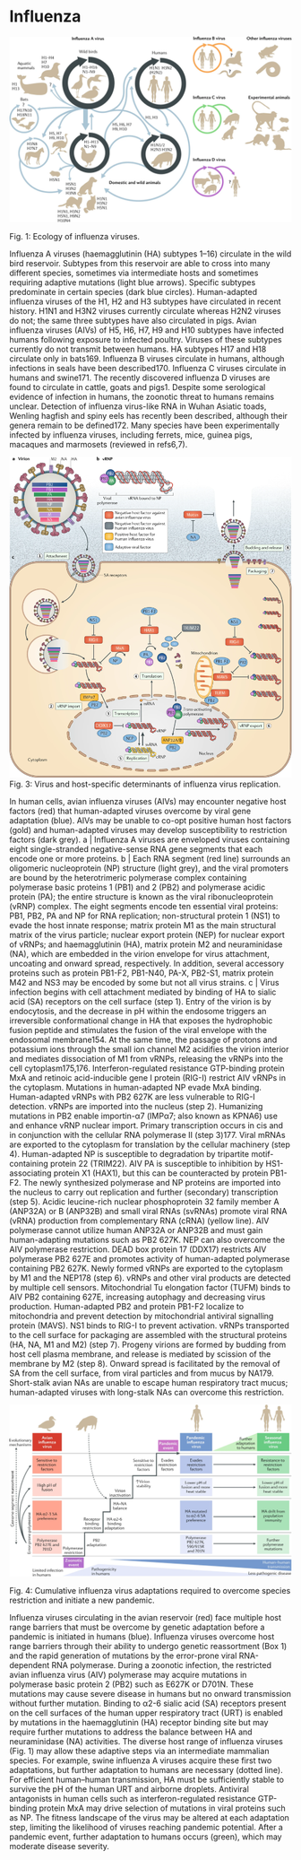 # Influenza
![Influenz](/image/influenza.webp)  

Fig. 1: Ecology of influenza viruses.  

Influenza A viruses (haemagglutinin (HA) subtypes 1–16) circulate in the wild bird reservoir. Subtypes from this reservoir are able to cross into many different species, sometimes via intermediate hosts and sometimes requiring adaptive mutations (light blue arrows). Specific subtypes predominate in certain species (dark blue circles). Human-adapted influenza viruses of the H1, H2 and H3 subtypes have circulated in recent history. H1N1 and H3N2 viruses currently circulate whereas H2N2 viruses do not; the same three subtypes have also circulated in pigs. Avian influenza viruses (AIVs) of H5, H6, H7, H9 and H10 subtypes have infected humans following exposure to infected poultry. Viruses of these subtypes currently do not transmit between humans. HA subtypes H17 and H18 circulate only in bats169. Influenza B viruses circulate in humans, although infections in seals have been described170. Influenza C viruses circulate in humans and swine171. The recently discovered influenza D viruses are found to circulate in cattle, goats and pigs1. Despite some serological evidence of infection in humans, the zoonotic threat to humans remains unclear. Detection of influenza virus-like RNA in Wuhan Asiatic toads, Wenling hagfish and spiny eels has recently been described, although their genera remain to be defined172. Many species have been experimentally infected by influenza viruses, including ferrets, mice, guinea pigs, macaques and marmosets (reviewed in refs6,7).  

![Influenz3](/image/influenza3.webp)  
Fig. 3: Virus and host-specific determinants of influenza virus replication.

In human cells, avian influenza viruses (AIVs) may encounter negative host factors (red) that human-adapted viruses overcome by viral gene adaptation (blue). AIVs may be unable to co-opt positive human host factors (gold) and human-adapted viruses may develop susceptibility to restriction factors (dark grey). a | Influenza A viruses are enveloped viruses containing eight single-stranded negative-sense RNA gene segments that each encode one or more proteins. b | Each RNA segment (red line) surrounds an oligomeric nucleoprotein (NP) structure (light grey), and the viral promoters are bound by the heterotrimeric polymerase complex containing polymerase basic proteins 1 (PB1) and 2 (PB2) and polymerase acidic protein (PA); the entire structure is known as the viral ribonucleoprotein (vRNP) complex. The eight segments encode ten essential viral proteins: PB1, PB2, PA and NP for RNA replication; non-structural protein 1 (NS1) to evade the host innate response; matrix protein M1 as the main structural matrix of the virus particle; nuclear export protein (NEP) for nuclear export of vRNPs; and haemagglutinin (HA), matrix protein M2 and neuraminidase (NA), which are embedded in the virion envelope for virus attachment, uncoating and onward spread, respectively. In addition, several accessory proteins such as protein PB1-F2, PB1-N40, PA-X, PB2-S1, matrix protein M42 and NS3 may be encoded by some but not all virus strains. c | Virus infection begins with cell attachment mediated by binding of HA to sialic acid (SA) receptors on the cell surface (step 1). Entry of the virion is by endocytosis, and the decrease in pH within the endosome triggers an irreversible conformational change in HA that exposes the hydrophobic fusion peptide and stimulates the fusion of the viral envelope with the endosomal membrane154. At the same time, the passage of protons and potassium ions through the small ion channel M2 acidifies the virion interior and mediates dissociation of M1 from vRNPs, releasing the vRNPs into the cell cytoplasm175,176. Interferon-regulated resistance GTP-binding protein MxA and retinoic acid-inducible gene I protein (RIG-I) restrict AIV vRNPs in the cytoplasm. Mutations in human-adapted NP evade MxA binding. Human-adapted vRNPs with PB2 627K are less vulnerable to RIG-I detection. vRNPs are imported into the nucleus (step 2). Humanizing mutations in PB2 enable importin-α7 (IMPα7; also known as KPNA6) use and enhance vRNP nuclear import. Primary transcription occurs in cis and in conjunction with the cellular RNA polymerase II (step 3)177. Viral mRNAs are exported to the cytoplasm for translation by the cellular machinery (step 4). Human-adapted NP is susceptible to degradation by tripartite motif-containing protein 22 (TRIM22). AIV PA is susceptible to inhibition by HS1-associating protein X1 (HAX1), but this can be counteracted by protein PB1-F2. The newly synthesized polymerase and NP proteins are imported into the nucleus to carry out replication and further (secondary) transcription (step 5). Acidic leucine-rich nuclear phosphoprotein 32 family member A (ANP32A) or B (ANP32B) and small viral RNAs (svRNAs) promote viral RNA (vRNA) production from complementary RNA (cRNA) (yellow line). AIV polymerase cannot utilize human ANP32A or ANP32B and must gain human-adapting mutations such as PB2 627K. NEP can also overcome the AIV polymerase restriction. DEAD box protein 17 (DDX17) restricts AIV polymerase PB2 627E and promotes activity of human-adapted polymerase containing PB2 627K. Newly formed vRNPs are exported to the cytoplasm by M1 and the NEP178 (step 6). vRNPs and other viral products are detected by multiple cell sensors. Mitochondrial Tu elongation factor (TUFM) binds to AIV PB2 containing 627E, increasing autophagy and decreasing virus production. Human-adapted PB2 and protein PB1-F2 localize to mitochondria and prevent detection by mitochondrial antiviral signalling protein (MAVS). NS1 binds to RIG-I to prevent activation. vRNPs transported to the cell surface for packaging are assembled with the structural proteins (HA, NA, M1 and M2) (step 7). Progeny virions are formed by budding from host cell plasma membrane, and release is mediated by scission of the membrane by M2 (step 8). Onward spread is facilitated by the removal of SA from the cell surface, from viral particles and from mucus by NA179. Short-stalk avian NAs are unable to escape human respiratory tract mucus; human-adapted viruses with long-stalk NAs can overcome this restriction.  


![Influenz4](/image/influenza4.webp)  

Fig. 4: Cumulative influenza virus adaptations required to overcome species restriction and initiate a new pandemic.

Influenza viruses circulating in the avian reservoir (red) face multiple host range barriers that must be overcome by genetic adaptation before a pandemic is initiated in humans (blue). Influenza viruses overcome host range barriers through their ability to undergo genetic reassortment (Box 1) and the rapid generation of mutations by the error-prone viral RNA-dependent RNA polymerase. During a zoonotic infection, the restricted avian influenza virus (AIV) polymerase may acquire mutations in polymerase basic protein 2 (PB2) such as E627K or D701N. These mutations may cause severe disease in humans but no onward transmission without further mutation. Binding to α2-6 sialic acid (SA) receptors present on the cell surfaces of the human upper respiratory tract (URT) is enabled by mutations in the haemagglutinin (HA) receptor binding site but may require further mutations to address the balance between HA and neuraminidase (NA) activities. The diverse host range of influenza viruses (Fig. 1) may allow these adaptive steps via an intermediate mammalian species. For example, swine influenza A viruses acquire these first two adaptations, but further adaptation to humans are necessary (dotted line). For efficient human–human transmission, HA must be sufficiently stable to survive the pH of the human URT and airborne droplets. Antiviral antagonists in human cells such as interferon-regulated resistance GTP-binding protein MxA may drive selection of mutations in viral proteins such as NP. The fitness landscape of the virus may be altered at each adaptation step, limiting the likelihood of viruses reaching pandemic potential. After a pandemic event, further adaptation to humans occurs (green), which may moderate disease severity.  

